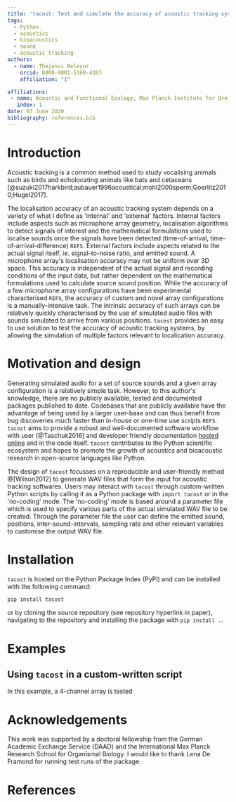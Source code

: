 ```yaml
---
title: 'tacost: Test and simulate the accuracy of acoustic tracking systems'
tags:
  - Python
  - acoustics
  - bioacoustics
  - sound
  - acoustic tracking
authors:
  - name: Thejasvi Beleyur
    orcid: 0000-0001-5360-4383
    affiliation: "1"

affiliations:
 - name: Acoustic and Functional Ecology, Max Planck Institute for Ornithology, Seewiesen, Germany
   index: 1
date: 07 June 2020
bibliography: references.bib
---
```


# Introduction
Acoustic tracking is a common method used to study vocalising animals such as birds and echolocating animals like bats and cetaceans [@suzuki2017harkbird;aubauer1996acoustical;mohl2000sperm;Goerlitz2010;Hugel2017].

The localisation accuracy of an acoustic tracking system depends on a variety  of what I define as 'internal' and 'external' factors. Internal factors include aspects such as microphone array geometry,
localisation algorithms to detect signals of interest and the mathematical formulations used to localise sounds once the signals have been detected (time-of-arrival, time-of-arrival-difference) `REFS`. External 
factors include aspects related to the actual signal itself, ie. signal-to-noise ratio, and emitted sound. A microphone array's localisation accuracy may not be uniform over 3D space. This accuracy 
is independent of the actual signal and recording conditions of the input data, but rather dependent on the mathematical formulations used to calculate source sound position. While the accuracy of a few 
microphone array configurations have been experimental characterised `REFS`, the accuracy of custom and novel array configurations is a manually-intensive task. The intrinsic accuracy of such arrays can be 
relatively quickly characterised by the use of simulated audio files with sounds simulated to arrive from various positions. `tacost` provides an easy to use solution to test the accuracy of acoustic tracking 
systems, by allowing the simulation of multiple factors relevant to localication accuracy. 

# Motivation and design
Generating simulated audio for a set of source sounds and a given array configuration is a relatively simple task. However, to this author's knowledge, there 
are no publicly available, tested and documented packages published to date. Codebases that are publicly available have the advantage of being used by a larger user-base and can thus 
benefit from bug discoveries much faster than in-house or one-time use scripts `REFS`.  `tacost` aims to provide a robust and well-documented software workflow with user [@Taschuk2016] 
and developer friendly documentation [hosted online](https://tacost.readthedocs.io/en/latest/) and in the code itself. `tacost` contributes to the 
Python scientific ecosystem and hopes to promote the growth of acoustics and bioacoustic research in open-source languages like Python. 

The design of `tacost` focusses on a reproducible and user-friendly method @[Wilson2012] to generate WAV files that form the input for acoustic tracking softwares. Users may interact with `tacost` through custom-written Python scripts
by calling it as a Python package with ```import tacost``` or in the 'no-coding' mode. The 'no-coding' mode is based around a parameter file which is used to specify various parts of the actual simulated WAV file to be created.
Through the parameter file the user can define the emitted sound, positions, inter-sound-intervals, sampling rate and other relevant variables to customise the output WAV file. 

# Installation
`tacost` is hosted on the Python Package Index (PyPI) and can be installed with the following command:

```python 
pip install tacost
```

or by cloning the source repository (see repository hyperlink in paper), navigating to the repository and installing the package with ```pip install .```. 

# Examples 

## Using `tacost` in a custom-written script
In this example, a 4-channel array is tested 

# Acknowledgements
This work was supported by a doctoral fellowship from the German Academic Exchange Service (DAAD) and the International Max Planck Research School for Organismal Biology. 
I would like to thank Lena De Framond for running test runs of the package.

# References